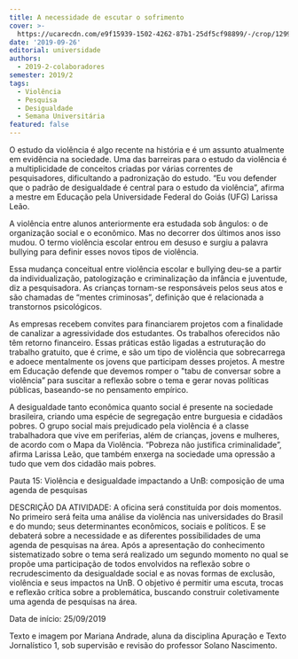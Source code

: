 ```yaml
---
title: A necessidade de escutar o sofrimento
cover: >-
  https://ucarecdn.com/e9f15939-1502-4262-87b1-25df5cf98899/-/crop/1299x739/0,0/-/preview/-/enhance/14/-/sharp/6/
date: '2019-09-26'
editorial: universidade
authors:
  - 2019-2-colaboradores
semester: 2019/2
tags:
  - Violência
  - Pesquisa
  - Desigualdade
  - Semana Universitária
featured: false
---
```

O estudo da violência é algo recente na história e é um assunto atualmente em evidência na sociedade. Uma das barreiras para o estudo da violência é a multiplicidade de conceitos criadas por várias correntes de pesquisadores, dificultando a padronização do estudo. “Eu vou defender que o padrão de desigualdade é central para o estudo da violência”, afirma a mestre em Educação pela Universidade Federal do Goiás (UFG) Larissa Leão.

A violência entre alunos anteriormente era estudada sob ângulos: o de organização social e o econômico. Mas no decorrer dos últimos anos isso mudou. O termo violência escolar entrou em desuso e surgiu a palavra bullying para definir esses novos tipos de violência.

Essa mudança conceitual entre violência escolar e bullying deu-se a partir da individualização, patologização e criminalização da infância e juventude, diz a pesquisadora. As crianças tornam-se responsáveis pelos seus atos e são chamadas de “mentes criminosas”, definição que é relacionada a transtornos psicológicos.

As empresas recebem convites para financiarem projetos com a finalidade de canalizar a agressividade dos estudantes. Os trabalhos oferecidos não têm retorno financeiro. Essas práticas estão ligadas a estruturação do trabalho gratuito, que é crime, e são um tipo de violência que sobrecarrega e adoece mentalmente os jovens que participam desses projetos. A mestre em Educação defende que devemos romper o "tabu de conversar sobre a violência” para suscitar a reflexão sobre o tema e gerar novas políticas públicas, baseando-se no pensamento empírico.

A desigualdade tanto econômica quanto social é presente na sociedade brasileira, criando uma espécie de segregação entre burguesia e cidadãos pobres. O grupo social mais prejudicado pela violência é a classe trabalhadora que vive em periferias, além de crianças, jovens e mulheres, de acordo com o Mapa da Violência. “Pobreza não justifica criminalidade”, afirma Larissa Leão, que também enxerga na sociedade uma opressão a tudo que vem dos cidadão mais pobres.



Pauta 15: Violência e desigualdade impactando a UnB: composição de uma agenda de pesquisas

DESCRIÇÃO DA ATIVIDADE: A oficina será constituída por dois momentos. No primeiro será feita uma análise da violência nas universidades do Brasil e do mundo; seus determinantes econômicos, sociais e políticos. E se debaterá sobre a necessidade e as diferentes possibilidades de uma agenda de pesquisas na área. Após a apresentação do conhecimento sistematizado sobre o tema será realizado um segundo momento no qual se propõe uma participação de todos envolvidos na reflexão sobre o recrudescimento da desigualdade social e as novas formas de exclusão, violência e seus impactos na UnB. O objetivo é permitir uma escuta, trocas e reflexão crítica sobre a problemática, buscando construir coletivamente uma agenda de pesquisas na área.

Data de início: 25/09/2019

Texto e imagem por Mariana Andrade, aluna da disciplina Apuração e Texto Jornalístico 1, sob supervisão e revisão do professor Solano Nascimento.
